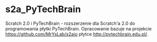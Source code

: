 # s2a_PyTechBrain
Scratch 2.0 i PyTechBrain - rozszerzenie dla Scratch'a 2.0 do programowania płytki PyTechBrain.
Opracowanie bazuje na projekcie https://github.com/MrYsLab/s2aio płytce http://pytechbrain.edu.pl/.
